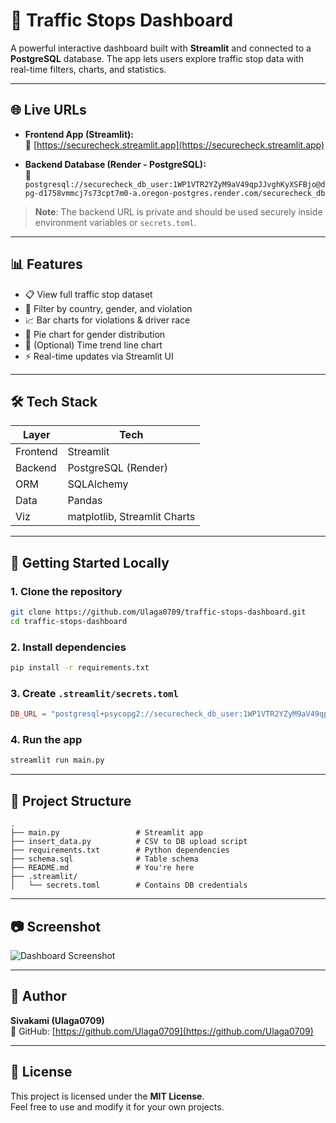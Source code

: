 # 🚨 Traffic Stops Dashboard

A powerful interactive dashboard built with **Streamlit** and connected to a **PostgreSQL** database. The app lets users explore traffic stop data with real-time filters, charts, and statistics.

---

## 🌐 Live URLs

- **Frontend App (Streamlit):**  
  🔗 [https://securecheck.streamlit.app](https://securecheck.streamlit.app)

- **Backend Database (Render - PostgreSQL):**  
  🔗 `postgresql://securecheck_db_user:1WP1VTR2YZyM9aV49qpJJvghKyXSFBjo@dpg-d1758vmmcj7s73cpt7m0-a.oregon-postgres.render.com/securecheck_db`

> **Note**: The backend URL is private and should be used securely inside environment variables or `secrets.toml`.

---

## 📊 Features

- 📋 View full traffic stop dataset
- 🔎 Filter by country, gender, and violation
- 📈 Bar charts for violations & driver race
- 🧁 Pie chart for gender distribution
- 📅 (Optional) Time trend line chart
- ⚡ Real-time updates via Streamlit UI

---

## 🛠️ Tech Stack

| Layer       | Tech             |
|-------------|------------------|
| Frontend    | Streamlit        |
| Backend     | PostgreSQL (Render) |
| ORM         | SQLAlchemy       |
| Data        | Pandas           |
| Viz         | matplotlib, Streamlit Charts |

---

## 🚀 Getting Started Locally

### 1. Clone the repository
```bash
git clone https://github.com/Ulaga0709/traffic-stops-dashboard.git
cd traffic-stops-dashboard
```

### 2. Install dependencies
```bash
pip install -r requirements.txt
```

### 3. Create `.streamlit/secrets.toml`
```toml
DB_URL = "postgresql+psycopg2://securecheck_db_user:1WP1VTR2YZyM9aV49qpJJvghKyXSFBjo@dpg-d1758vmmcj7s73cpt7m0-a.oregon-postgres.render.com/securecheck_db"
```

### 4. Run the app
```bash
streamlit run main.py
```

---

## 📂 Project Structure

```
.
├── main.py                 # Streamlit app
├── insert_data.py          # CSV to DB upload script
├── requirements.txt        # Python dependencies
├── schema.sql              # Table schema
├── README.md               # You're here
├── .streamlit/
│   └── secrets.toml        # Contains DB credentials
```

---

## 📷 Screenshot

![Dashboard Screenshot](screenshot.png)

---

## 👤 Author

**Sivakami (Ulaga0709)**  
🔗 GitHub: [https://github.com/Ulaga0709](https://github.com/Ulaga0709)

---

## 📄 License

This project is licensed under the **MIT License**.  
Feel free to use and modify it for your own projects.
